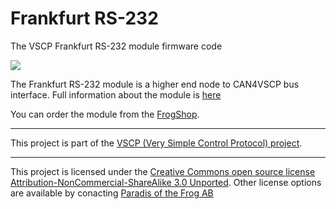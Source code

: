 <h1>Frankfurt RS-232</h1>

The VSCP Frankfurt RS-232 module firmware code

<img src="http://www.grodansparadis.com/images/frankfurt_rs232_4_small.png">

The Frankfurt RS-232 module is a higher end node to CAN4VSCP bus interface. Full information 
about the module is <a href="http://www.grodansparadis.com/frankfurt/rs232/frankfurt-rs232.html">here</a>

You can order the module from the <a href="http://www.frogshop.se/index.php?route=product/product&path=59&product_id=59">FrogShop</a>.

<hr>

This project is part of the <a href="http://www.vscp.org">VSCP (Very Simple Control Protocol) project</a>. 

<hr>

This project is licensed under the 
<a href="http://creativecommons.org/licenses/by-nc-sa/3.0/">Creative Commons open source license Attribution-NonCommercial-ShareAlike 3.0 Unported</a>. 
Other license options are available by conacting <a href="malto:info@grodansparadis.com">Paradis of the Frog AB</a>

